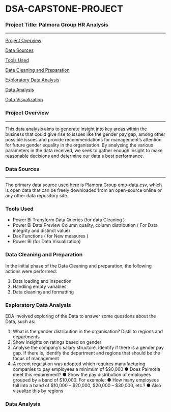 # DSA-CAPSTONE-PROJECT

### Project Title: Palmora Group HR Analysis
---
[Project Overview](#project-overview)

[Data Sources](#data-sources)

[Tools Used](#tools-used)

[Data Cleaning and Preparation](#data-cleaning-and-preparation)

[Exploratory Data Analysis](#exploratory-data-analysis)

[Data Analysis](#data-analysis)

[Data Visualization](*#data-visualization)

### Project Overview
---
This data analysis aims to generate insight into key areas within the business that could give rise to issues like the gender pay gap, among other possible issues and provide recommendations for management’s attention for future gender equality in the organisation. By analysing the various parameters in the data received, we seek to gather enough insight to make reasonable decisions and determine our data's best performance. 

### Data Sources
---
The primary data source used here is Plamora Group emp-data.csv, which is open data that can be freely downloaded from an open-source online or any other data repository site.

### Tools Used

- Power Bi Transform Data Queries (for data Cleaning )
-  Power Bi Data Preview Column quality, column distribution ( For Data integrity and distinct value)
-  Dax Functions ( for New measures )
- Power BI (for Data Visualization)
### Data Cleaning and Preparation

In the initial phase of the Data Cleaning and preparation, the following actions were performed:
1. Data loading and inspection
2. Handling empty variables
3. Data cleaning and formatting
   
### Exploratory Data Analysis

EDA involved exploring of the Data to answer some questions about the Data, such as:

1. What is the gender distribution in the organisation? Distil to regions and 
departments 
2. Show insights on ratings based on gender 
3. Analyse the company’s salary structure. Identify if there is a gender pay gap. If 
there is, identify the department and regions that should be the focus of 
management 
4. A recent regulation was adopted which requires manufacturing companies to pay 
employees a minimum of $90,000 
● Does Palmoria meet this requirement? 
● Show the pay distribution of employees grouped by a band of $10,000. For example: 
● How many employees fall into a band of $10,000 – $20,000, $20,000 – $30,000, 
etc.?
● Also visualize this by regions 
### Data Analysis
